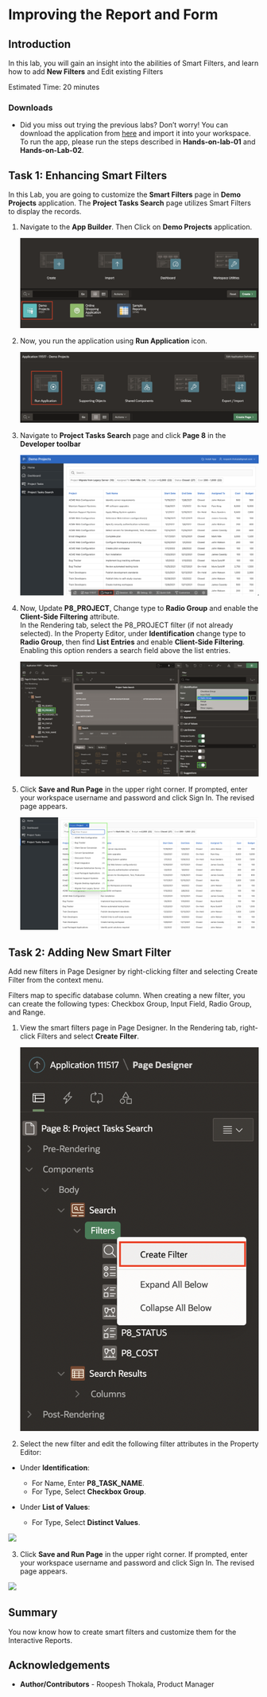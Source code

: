 # Improving the Report and Form

## Introduction
In this lab, you will gain an insight into the abilities of Smart Filters, and learn how to add **New Filters** and Edit existing Filters

Estimated Time: 20 minutes

### Downloads

- Did you miss out trying the previous labs? Don’t worry! You can download the application from [here](demo-projects3.sql) and import it into your workspace. To run the app, please run the steps described in **Hands-on-lab-01** and **Hands-on-Lab-02**.

## Task 1: Enhancing Smart Filters

In this Lab, you are going to customize the **Smart Filters** page in **Demo Projects** application.
The **Project Tasks Search** page utilizes Smart Filters to display the records.

1. Navigate to the **App Builder**. Then Click on **Demo Projects** application.

    ![](./images/select-projects-app.png " ")

2. Now, you run the application using **Run Application** icon.

    ![](images/run-application.png " ")

3. Navigate to **Project Tasks Search** page and click **Page 8** in the **Developer toolbar**

    ![](images/navigate-to-page8.png " ")

4. Now, Update **P8_PROJECT**, Change type to **Radio Group** and enable the **Client-Side Filtering** attribute.  
In the Rendering tab, select the P8_PROJECT filter (if not already selected).
In the Property Editor, under **Identification** change type to **Radio Group**, then find **List Entries** and enable **Client-Side Filtering**. Enabling this option renders a search field above the list entries.

    ![](images/edit-filter1.png " ")

5. Click **Save and Run Page** in the upper right corner. If prompted, enter your workspace username and password and click Sign In.
The revised page appears.

    ![](images/show-edit-filter1.png " ")


## Task 2: Adding New Smart Filter

Add new filters in Page Designer by right-clicking filter and selecting Create Filter from the context menu.

Filters map to specific database column. When creating a new filter, you can create the following types: Checkbox Group, Input Field, Radio Group, and Range.

1. View the smart filters page in Page Designer. In the Rendering tab, right-click Filters and select **Create Filter**.

    ![](images/create-filter.png " ")

2. Select the new filter and edit the following filter attributes in the Property Editor:
  - Under **Identification**:
    - For Name, Enter **P8_TASK_NAME**.
    - For Type,  Select **Checkbox Group**.

  - Under **List of Values**:
    - For Type, Select **Distinct Values**.

  ![](images/create-filter1.png " ")

3. Click **Save and Run Page** in the upper right corner. If prompted, enter your workspace username and password and click Sign In.
The revised page appears.

  ![](images/run-smart-filter1.png " ")




## **Summary**

You now know how to create smart filters and customize them for the Interactive Reports.

## **Acknowledgements**

 - **Author/Contributors** -  Roopesh Thokala, Product Manager
